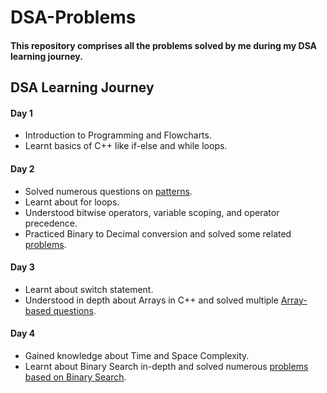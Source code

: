 # DSA-Problems

#### This repository comprises all the problems solved by me during my DSA learning journey.

## DSA Learning Journey

#### Day 1

* Introduction to Programming and Flowcharts.
* Learnt basics of C++ like if-else and while loops.

#### Day 2

* Solved numerous questions on [patterns](./Patterns/).
* Learnt about for loops.
* Understood bitwise operators, variable scoping, and operator precedence.
* Practiced Binary to Decimal conversion and solved some related [problems](./Basic_Problems/).

#### Day 3

* Learnt about switch statement.
* Understood in depth about Arrays in C++ and solved multiple [Array-based questions](./Arrays/).

#### Day 4

* Gained knowledge about Time and Space Complexity.
* Learnt about Binary Search in-depth and solved numerous [problems based on Binary Search](./Binary_Search/).


